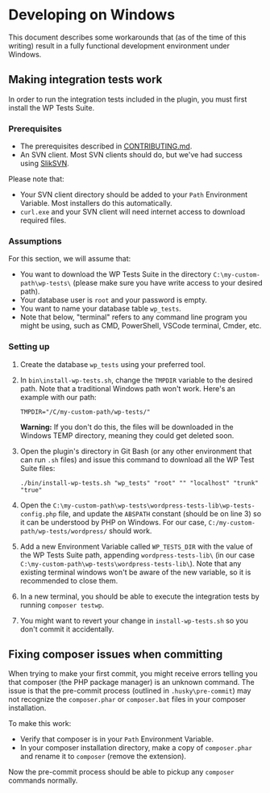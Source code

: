# Developing on Windows

This document describes some workarounds that (as of the time of this writing) result in a fully functional development environment under Windows.

## Making integration tests work

In order to run the integration tests included in the plugin, you must first install the WP Tests Suite.

### Prerequisites

- The prerequisites described in [CONTRIBUTING.md](CONTRIBUTING.md).
- An SVN client. Most SVN clients should do, but we've had success using [SlikSVN](https://sliksvn.com/download/). 

Please note that:

- Your SVN client directory should be added to your `Path` Environment Variable. Most installers do this automatically.
- `curl.exe` and your SVN client will need internet access to download required files.

### Assumptions

For this section, we will assume that:

- You want to download the WP Tests Suite in the directory `C:\my-custom-path\wp-tests\` (please make sure you have write access to your desired path).
- Your database user is `root` and your password is empty.
- You want to name your database table `wp_tests`.
- Note that below, "terminal" refers to any command line program you might be using, such as CMD, PowerShell, VSCode terminal, Cmder, etc.

### Setting up

1. Create the database `wp_tests` using your preferred tool.
2. In `bin\install-wp-tests.sh`, change the `TMPDIR` variable to the desired path. Note that a traditional Windows path won't work. Here's an example with our path:
   
   ```
   TMPDIR="/C/my-custom-path/wp-tests/"
   ```
   
   **Warning:** If you don't do this, the files will be downloaded in the Windows TEMP directory, meaning they could get deleted soon.
3. Open the plugin's directory in Git Bash (or any other environment that can run `.sh` files) and issue this command to download all the WP Test Suite files:
   
   ```
   ./bin/install-wp-tests.sh "wp_tests" "root" "" "localhost" "trunk" "true"
   ```
4. Open the `C:\my-custom-path\wp-tests\wordpress-tests-lib\wp-tests-config.php` file, and update the `ABSPATH` constant (should be on line 3) so it can be understood by PHP on Windows. For our case, `C:/my-custom-path/wp-tests/wordpress/` should work.
5. Add a new Environment Variable called `WP_TESTS_DIR` with the value of the WP Tests Suite path, appending `wordpress-tests-lib\` (in our case `C:\my-custom-path\wp-tests\wordpress-tests-lib\`). Note that any existing terminal windows won't be aware of the new variable, so it is recommended to close them.
6. In a new terminal, you should be able to execute the integration tests by running `composer testwp`.
7. You might want to revert your change in `install-wp-tests.sh` so you don't commit it accidentally.

## Fixing composer issues when committing

When trying to make your first commit, you might receive errors telling you that composer (the PHP package manager) is an unknown command. The issue is that the pre-commit process (outlined in `.husky\pre-commit`) may not recognize the `composer.phar` or `composer.bat` files in your composer installation.

To make this work:

- Verify that composer is in your `Path` Environment Variable. 
- In your composer installation directory, make a copy of `composer.phar` and rename it to `composer` (remove the extension).

Now the pre-commit process should be able to pickup any `composer` commands normally.
